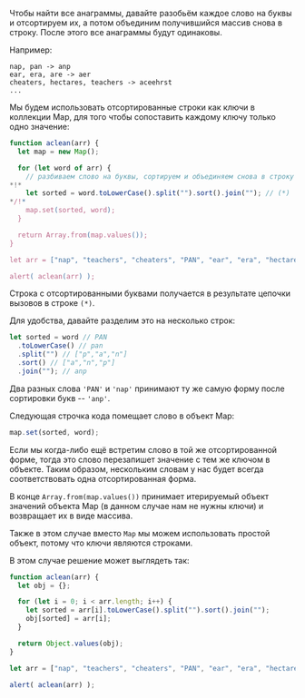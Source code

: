 Чтобы найти все анаграммы, давайте разобьём каждое слово на буквы и отсортируем их, а потом объединим получившийся массив снова в строку. После этого все анаграммы будут одинаковы.

Например:

```
nap, pan -> anp
ear, era, are -> aer
cheaters, hectares, teachers -> aceehrst
...
```

Мы будем использовать отсортированные строки как ключи в коллекции Map, для того чтобы сопоставить каждому ключу только одно значение:

```js run
function aclean(arr) {
  let map = new Map();

  for (let word of arr) {
    // разбиваем слово на буквы, сортируем и объединяем снова в строку
*!*
    let sorted = word.toLowerCase().split("").sort().join(""); // (*)
*/!*
    map.set(sorted, word);
  }

  return Array.from(map.values());
}

let arr = ["nap", "teachers", "cheaters", "PAN", "ear", "era", "hectares"];

alert( aclean(arr) );
```

Строка с отсортированными буквами получается в результате цепочки вызовов в строке `(*)`.

Для удобства, давайте разделим это на несколько строк:

```js
let sorted = word // PAN
  .toLowerCase() // pan
  .split("") // ["p","a","n"]
  .sort() // ["a","n","p"]
  .join(""); // anp
```

Два разных слова `'PAN'` и `'nap'` принимают ту же самую форму после сортировки букв -- `'anp'`.

Следующая строчка кода помещает слово в объект Map:

```js
map.set(sorted, word);
```

Если мы когда-либо ещё встретим слово в той же отсортированной форме, тогда это слово перезапишет значение с тем же ключом в объекте. Таким образом, нескольким словам у нас будет всегда соответствовать одна отсортированная форма.

В конце `Array.from(map.values())` принимает итерируемый объект значений объекта Map (в данном случае нам не нужны ключи) и возвращает их в виде массива.

Также в этом случае вместо `Map` мы можем использовать простой объект, потому что ключи являются строками.

В этом случае решение может выглядеть так:

```js run demo
function aclean(arr) {
  let obj = {};

  for (let i = 0; i < arr.length; i++) {
    let sorted = arr[i].toLowerCase().split("").sort().join("");
    obj[sorted] = arr[i];
  }

  return Object.values(obj);
}

let arr = ["nap", "teachers", "cheaters", "PAN", "ear", "era", "hectares"];

alert( aclean(arr) );
```
